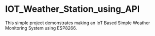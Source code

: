 # IOT_Weather_Station_using_API
This simple project demonstrates making an IoT Based Simple Weather Monitoring System using ESP8266.
